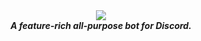 <div align="center">
  <img src="https://cdn.discordapp.com/attachments/907083009688236043/907255613954850816/IMG_5054.png" align="center">
  <br>
  <strong><i>A feature-rich all-purpose bot for Discord.</i></strong>
  <br>
  <br>
